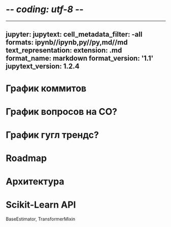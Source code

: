# -*- coding: utf-8 -*-
---
jupyter:
  jupytext:
    cell_metadata_filter: -all
    formats: ipynb//ipynb,py//py,md//md
    text_representation:
      extension: .md
      format_name: markdown
      format_version: '1.1'
      jupytext_version: 1.2.4
---

# График коммитов

# График вопросов на СО?

# График гугл трендс?

# Roadmap

# Архитектура

# Scikit-Learn API

BaseEstimator, TransformerMixin
